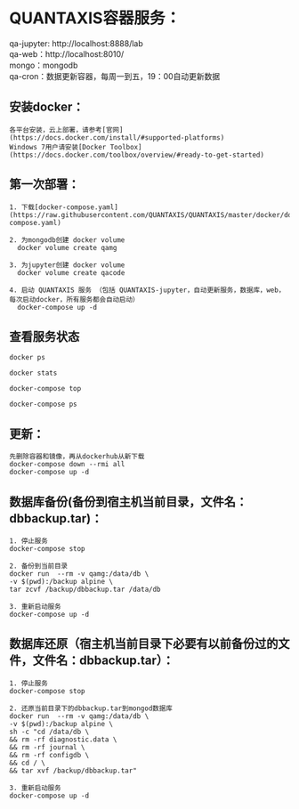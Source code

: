 # QUANTAXIS容器服务：
qa-jupyter: http://localhost:8888/lab  
qa-web：http://localhost:8010/  
mongo：mongodb  
qa-cron：数据更新容器，每周一到五，19：00自动更新数据  


## 安装docker：
```
各平台安装，云上部署，请参考[官网](https://docs.docker.com/install/#supported-platforms)
Windows 7用户请安装[Docker Toolbox](https://docs.docker.com/toolbox/overview/#ready-to-get-started)
```


## 第一次部署：
```
1. 下载[docker-compose.yaml](https://raw.githubusercontent.com/QUANTAXIS/QUANTAXIS/master/docker/docker-compose.yaml)

2. 为mongodb创建 docker volume
  docker volume create qamg

3. 为jupyter创建 docker volume
  docker volume create qacode

4. 启动 QUANTAXIS 服务 （包括 QUANTAXIS-jupyter，自动更新服务，数据库，web，每次启动docker，所有服务都会自动启动）
  docker-compose up -d
```

## 查看服务状态
```
docker ps

docker stats

docker-compose top

docker-compose ps
```

## 更新：
```
先删除容器和镜像，再从dockerhub从新下载
docker-compose down --rmi all
docker-compose up -d
```

## 数据库备份(备份到宿主机当前目录，文件名：dbbackup.tar)：
```
1. 停止服务
docker-compose stop

2. 备份到当前目录
docker run  --rm -v qamg:/data/db \
-v $(pwd):/backup alpine \
tar zcvf /backup/dbbackup.tar /data/db

3. 重新启动服务
docker-compose up -d
```

## 数据库还原（宿主机当前目录下必要有以前备份过的文件，文件名：dbbackup.tar）：
```
1. 停止服务
docker-compose stop

2. 还原当前目录下的dbbackup.tar到mongod数据库
docker run  --rm -v qamg:/data/db \
-v $(pwd):/backup alpine \
sh -c "cd /data/db \
&& rm -rf diagnostic.data \
&& rm -rf journal \
&& rm -rf configdb \
&& cd / \
&& tar xvf /backup/dbbackup.tar"

3. 重新启动服务
docker-compose up -d
```
